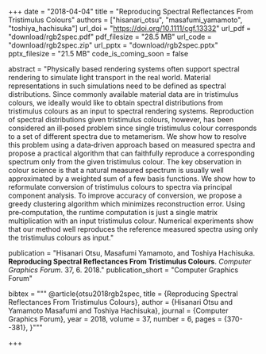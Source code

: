+++
date = "2018-04-04"
title = "Reproducing Spectral Reflectances From Tristimulus Colours"
authors = ["hisanari_otsu", "masafumi_yamamoto", "toshiya_hachisuka"]
url_doi = "https://doi.org/10.1111/cgf.13332"
url_pdf = "download/rgb2spec.pdf"
pdf_filesize = "28.5 MB"
url_code = "download/rgb2spec.zip"
url_pptx = "download/rgb2spec.pptx"
pptx_filesize = "21.5 MB"
code_is_coming_soon = false

abstract = "Physically based rendering systems often support spectral rendering to simulate light transport in the real world. Material representations in such simulations need to be defined as spectral distributions. Since commonly available material data are in tristimulus colours, we ideally would like to obtain spectral distributions from tristimulus colours as an input to spectral rendering systems. Reproduction of spectral distributions given tristimulus colours, however, has been considered an ill‐posed problem since single tristimulus colour corresponds to a set of different spectra due to metamerism. We show how to resolve this problem using a data‐driven approach based on measured spectra and propose a practical algorithm that can faithfully reproduce a corresponding spectrum only from the given tristimulus colour. The key observation in colour science is that a natural measured spectrum is usually well approximated by a weighted sum of a few basis functions. We show how to reformulate conversion of tristimulus colours to spectra via principal component analysis. To improve accuracy of conversion, we propose a greedy clustering algorithm which minimizes reconstruction error. Using pre‐computation, the runtime computation is just a single matrix multiplication with an input tristimulus colour. Numerical experiments show that our method well reproduces the reference measured spectra using only the tristimulus colours as input."

publication = "Hisanari Otsu, Masafumi Yamamoto, and Toshiya Hachisuka. **Reproducing Spectral Reflectances From Tristimulus Colours**. *Computer Graphics Forum*. 37, 6. 2018."
publication_short = "Computer Graphics Forum"

bibtex = """
@article{otsu2018rgb2spec,
  title = {Reproducing Spectral Reflectances From Tristimulus Colours},
  author = {Hisanari Otsu and Yamamoto Masafumi and Toshiya Hachisuka},
  journal = {Computer Graphics Forum},
  year = 2018,
  volume = 37,
  number = 6,
  pages = {370--381},
}"""

+++
